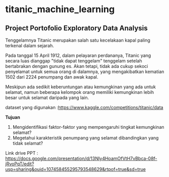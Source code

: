 # titanic_machine_learning

## Project Portofolio Exploratory Data Analysis
Tenggelamnya Titanic merupakan salah satu kecelakaan kapal paling terkenal dalam sejarah.

Pada tanggal 15 April 1912, dalam pelayaran perdananya, Titanic yang secara luas dianggap "tidak dapat tenggelam" tenggelam setelah bertabrakan dengan gunung es. Akan tetapi, tidak ada cukup sekoci penyelamat untuk semua orang di dalamnya, yang mengakibatkan kematian 1502 dari 2224 penumpang dan awak kapal.

Meskipun ada sedikit keberuntungan atau kemungkinan yang ada untuk selamat, namun beberapa kelompok orang memiliki kemungkinan lebih besar untuk selamat daripada yang lain.

dataset yang digunakan :https://www.kaggle.com/competitions/titanic/data

**Tujuan**
1. Mengidentifikasi faktor-faktor yang mempengaruhi tingkat kemungkinan selamat?
2. Megetahui karakteristik penumpang yang selamat dibandingkan yang tidak selamat?

Link drive PPT : https://docs.google.com/presentation/d/13NIy4HoamOfVtH7vBbca-08f-jRvoPqT/edit?usp=sharing&ouid=107458455295793548629&rtpof=true&sd=true
